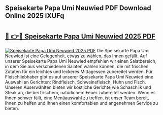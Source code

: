 ## Speisekarte Papa Umi Neuwied PDF Download Online 2025 iXUFq

# <h2><a href="http://gccqkag.nevu.top/?p=Speisekarte+Papa+Umi+Neuwied">🔗 👉🔴 Speisekarte Papa Umi Neuwied 2025 PDF</a></h2>

[![Speisekarte Papa Umi Neuwied 2025 PDF](https://i.imgur.com/dBaPXMq.png)](http://gccqkag.nevu.top/?p=Speisekarte+Papa+Umi+Neuwied)
Die Speisekarte Papa Umi Neuwied ist eine Gelegenheit, etwas zu wählen, das Ihnen gefällt. Auf unserer Speisekarte Papa Umi Neuwied empfehlen wir einen Salatbereich, in dem Sie aus verschiedenen Salaten wählen können, die mit frischen Zutaten für ein leichtes und leckeres Mittagessen zubereitet werden. Für Fleischliebhaber gibt es auf unserer Speisekarte Papa Umi Neuwied eine Auswahl an Gerichten: Rindfleisch, Schweinefleisch, Huhn und Fisch. Unseren Auserwählten bieten wir köstliche Gerichte wie Schaschlik und Steak an, die bei frischem, natürlichem Feuer zubereitet werden. Wenn es Ihnen schwer fällt, eine Menüauswahl zu treffen, ist unser Team bereit, Ihnen zu helfen und Ihnen einen komfortablen und angenehmen Service zu bieten.
